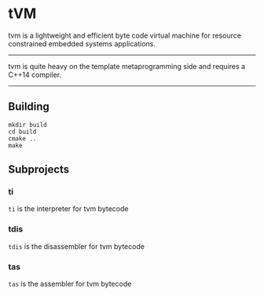 # tVM

tvm is a lightweight and efficient byte code virtual machine 
for resource constrained embedded systems applications.

---

tvm is quite heavy on the template metaprogramming side and
requires a C++14 compiler. 

---

## Building

```
mkdir build
cd build
cmake ..
make
```

## Subprojects

### ti

`ti` is the interpreter for tvm bytecode

### tdis

`tdis` is the disassembler for tvm bytecode

### tas

`tas` is the assembler for tvm bytecode
